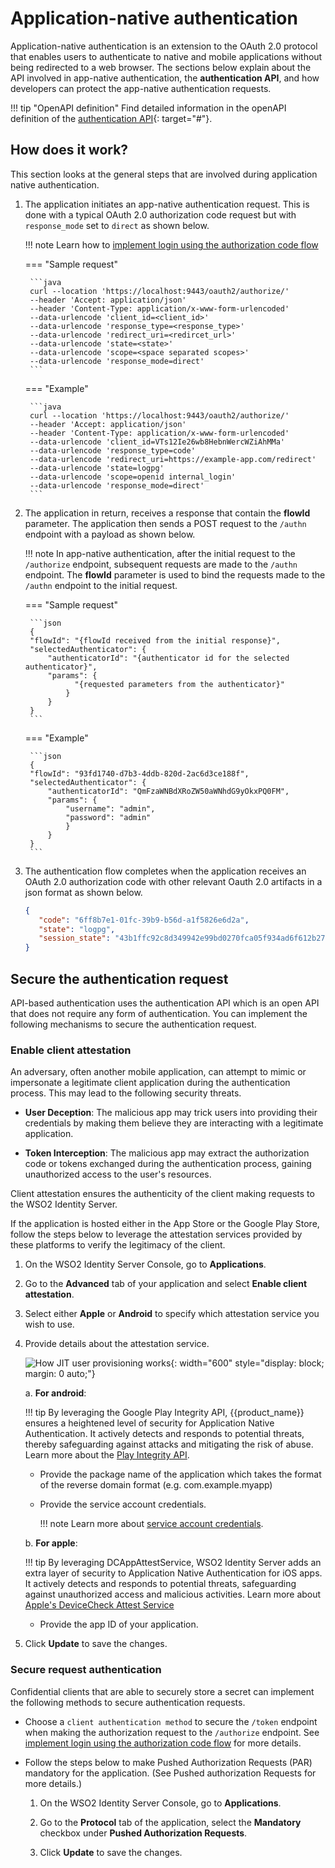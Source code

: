 # Application-native authentication

Application-native authentication is an extension to the OAuth 2.0 protocol that enables users to authenticate to native and mobile applications without being redirected to a web browser. The sections below explain about the API involved in app-native authentication, the **authentication API**,  and how developers can protect the app-native authentication requests.

!!! tip "OpenAPI definition"
	Find detailed information in the openAPI definition of the [authentication API]({{base_path}}/apis/authentication-api/){: target="#"}.

## How does it work?

This section looks at the general steps that are involved during application native authentication.

1. The application initiates an app-native authentication request. This is done with a typical OAuth 2.0 authorization code request but with `response_mode` set to `direct` as shown below.


	!!! note
		Learn how to [implement login using the authorization code flow]({{base_path}}/guides/authentication/oidc/implement-auth-code/)

	=== "Sample request"
	
		```java
		curl --location 'https://localhost:9443/oauth2/authorize/'
		--header 'Accept: application/json'
		--header 'Content-Type: application/x-www-form-urlencoded'
		--data-urlencode 'client_id=<client_id>'
		--data-urlencode 'response_type=<response_type>'
		--data-urlencode 'redirect_uri=<redircet_url>'
		--data-urlencode 'state=<state>'
		--data-urlencode 'scope=<space separated scopes>'
		--data-urlencode 'response_mode=direct'
		```
	
	=== "Example"
	
		```java
		curl --location 'https://localhost:9443/oauth2/authorize/'
		--header 'Accept: application/json'
		--header 'Content-Type: application/x-www-form-urlencoded'
		--data-urlencode 'client_id=VTs12Ie26wb8HebnWercWZiAhMMa'
		--data-urlencode 'response_type=code'
		--data-urlencode 'redirect_uri=https://example-app.com/redirect'
		--data-urlencode 'state=logpg'
		--data-urlencode 'scope=openid internal_login'
		--data-urlencode 'response_mode=direct'
		```

2. The application in return, receives a response that contain the **flowId** parameter. The application then sends a POST request to the `/authn` endpoint with a payload as shown below.

	!!! note
		In app-native authentication, after the initial request to the `/authorize` endpoint, subsequent requests are made to the `/authn` endpoint. The **flowId** parameter is used to bind the requests made to the `/authn` endpoint to the initial request.

	=== "Sample request"

		```json
		{
		"flowId": "{flowId received from the initial response}",
		"selectedAuthenticator": {
		    "authenticatorId": "{authenticator id for the selected authenticator}",
		    "params": {
		          "{requested parameters from the authenticator}"
		    	}
			}
		}
		```

	=== "Example"

		```json
		{
		"flowId": "93fd1740-d7b3-4ddb-820d-2ac6d3ce188f",
		"selectedAuthenticator": {
		    "authenticatorId": "QmFzaWNBdXRoZW50aWNhdG9yOkxPQ0FM",
		    "params": {
		        "username": "admin",
		        "password": "admin"
		    	}
			}
		}
		```

3. The authentication flow completes when the application receives an OAuth 2.0 authorization code with other relevant Oauth 2.0 artifacts in a json format as shown below.

	```json
	{
	   "code": "6ff8b7e1-01fc-39b9-b56d-a1f5826e6d2a",
	   "state": "logpg",
	   "session_state": "43b1ffc92c8d349942e99bd0270fca05f934ad6f612b27f40a5fa60b96bd093c.iD4RK8Etr4XruxnYMEvcKQ"
	}
	```


## Secure the authentication request

API-based authentication uses the authentication API which is an open API that does not require any form of authentication. You can implement the following mechanisms to secure the authentication request.

### Enable client attestation

An adversary, often another mobile application, can attempt to mimic or impersonate a legitimate client application during the authentication process. This may lead to the following security threats.

- **User Deception**: The malicious app may trick users into providing their credentials by making them believe they are interacting with a legitimate application.

- **Token Interception**: The malicious app may extract the authorization code or tokens exchanged during the authentication process, gaining unauthorized access to the user's resources.

Client attestation ensures the authenticity of the client making requests to the WSO2 Identity Server.

If the application is hosted either in the App Store or the Google Play Store, follow the steps below to leverage the attestation services provided by these platforms to verify the legitimacy of the client.

1. On the WSO2 Identity Server Console, go to **Applications**.
2. Go to the **Advanced** tab of your application and select **Enable client attestation**.
3. Select either **Apple** or **Android** to specify which attestation service you wish to use.

4. Provide details about the attestation service.

	![How JIT user provisioning works]({{base_path}}/assets/img/references/enable-client-attestation.png){: width="600" style="display: block; margin: 0 auto;"}
	

	a. **For android**:

    !!! tip
	    By leveraging the Google Play Integrity API, {{product_name}} ensures a heightened level of security for Application Native Authentication. It actively detects and responds to potential threats, thereby safeguarding against attacks and mitigating the risk of abuse.
	    Learn more about the [Play Integrity API](https://developer.android.com/google/play/integrity/overview).

	- Provide the package name of the application which takes the format of the reverse domain format (e.g. com.example.myapp)

	- Provide the service account credentials.
		
		!!! note
			Learn more about [service account credentials](https://cloud.google.com/iam/docs/service-account-creds).

	b. **For apple**:

    !!! tip
	    By leveraging DCAppAttestService, WSO2 Identity Server adds an extra layer of security to Application Native Authentication for iOS apps. It actively detects and responds to potential threats, safeguarding against unauthorized access and malicious activities.
	    Learn more about [Apple's DeviceCheck Attest Service](https://developer.apple.com/documentation/devicecheck/dcappattestservice)

	- Provide the app ID of your application.

5. Click **Update** to save the changes.

### Secure request authentication
Confidential clients that are able to securely store a secret can implement the following methods to secure authentication requests.

- Choose a `client authentication method` to secure the `/token` endpoint when making the authorization request to the `/authorize` endpoint. See [implement login using the authorization code flow]({{base_path}}/guides/authentication/oidc/implement-auth-code/) for more details.

- Follow the steps below to make Pushed Authorization Requests (PAR) mandatory for the application. (See Pushed authorization Requests for more details.)

	1. On the WSO2 Identity Server Console, go to **Applications**.

	2. Go to the **Protocol** tab of the application, select the **Mandatory** checkbox under **Pushed Authorization Requests**.

	3. Click **Update** to save the changes.
